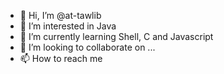 - 👋 Hi, I’m @at-tawlib
- 👀 I’m interested in Java
- 🌱 I’m currently learning Shell, C and Javascript
- 💞️ I’m looking to collaborate on ...
- 📫 How to reach me 

<!---
at-tawlib/at-tawlib is a ✨ special ✨ repository because its `README.md` (this file) appears on your GitHub profile.
You can click the Preview link to take a look at your changes.
--->
